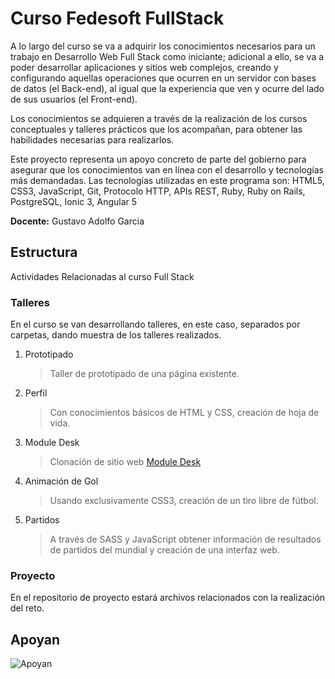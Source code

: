 # Curso Fedesoft FullStack
A lo largo del curso se va a adquirir los conocimientos necesarios para un trabajo en Desarrollo Web Full Stack como iniciante; adicional a ello, se va a poder desarrollar aplicaciones y sitios web complejos, creando y configurando aquellas operaciones que ocurren en un servidor con bases de datos (el Back-end), al igual que la experiencia que ven y ocurre del lado de sus usuarios (el Front-end).

Los conocimientos se adquieren a través de la realización de los cursos conceptuales y talleres prácticos que los acompañan, para obtener las habilidades necesarias para realizarlos.

Este proyecto representa un apoyo concreto de parte del gobierno para asegurar que los conocimientos van en línea con el desarrollo y tecnologías más demandadas. Las tecnologías utilizadas en este programa son: HTML5, CSS3, JavaScript, Git, Protocolo HTTP, APIs REST, Ruby, Ruby on Rails, PostgreSQL, Ionic 3, Angular 5

**Docente:** Gustavo Adolfo Garcia

## Estructura
Actividades Relacionadas al curso Full Stack 
### Talleres
En el curso se van desarrollando talleres, en este caso, separados por carpetas, dando muestra de los talleres realizados.
 1. Prototipado
	>Taller de prototipado de una página existente.
 2. Perfil
	 >Con conocimientos básicos de HTML y CSS, creación de hoja de vida.
 3. Module Desk
	>Clonación de sitio web [Module Desk](https://www.modulosdesk.com/)
 4. Animación de Gol
	>Usando exclusivamente CSS3, creación de un tiro libre de fútbol.
 5. Partidos
	>A través de SASS y JavaScript obtener información de resultados de partidos del mundial y creación de una interfaz web.
### Proyecto
En el repositorio de proyecto estará archivos relacionados con la realización del reto.

## Apoyan
![Apoyan](http://fede-gestor-evaluaciones.herokuapp.com/assets/logo/LogoProyecto.png)
